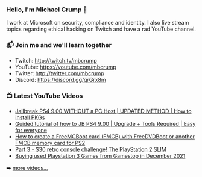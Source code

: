 ### Hello, I'm Michael Crump 👋

I work at Microsoft on security, compliance and identity. I also live stream topics regarding ethical hacking on Twitch and have a rad YouTube channel. 

### 📬 Join me and we'll learn together

- Twitch: http://twitch.tv/mbcrump
- YouTube: https://youtube.com/mbcrump
- Twitter: http://twitter.com/mbcrump
- Discord: https://discord.gg/qrGrx8m

### 📺 Latest YouTube Videos

<!-- YOUTUBE:START -->
- [Jailbreak PS4 9.00 WITHOUT a PC Host | UPDATED METHOD | How to install PKGs](https://www.youtube.com/watch?v=UH7cLGpbUAA)
- [Guided tutorial of how to JB PS4 9.00 | Upgrade + Tools Required | Easy for everyone](https://www.youtube.com/watch?v=LmgCdVJE1a4)
- [How to create a FreeMCBoot card &lpar;FMCB&rpar; with FreeDVDBoot or another FMCB memory card for PS2](https://www.youtube.com/watch?v=0PJvRNbUMdA)
- [Part 3 - $30 retro console challenge! The PlayStation 2 SLIM](https://www.youtube.com/watch?v=rdikVRiYIW0)
- [Buying used Playstation 3 Games from Gamestop in December 2021](https://www.youtube.com/watch?v=PlEUM2NV4DQ)
<!-- YOUTUBE:END -->

➡️ [more videos...](https://youtube.com/mbcrump)

